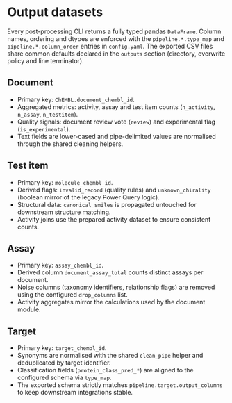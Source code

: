 # Output datasets

Every post-processing CLI returns a fully typed pandas `DataFrame`. Column names,
ordering and dtypes are enforced with the `pipeline.*.type_map` and
`pipeline.*.column_order` entries in `config.yaml`. The exported CSV files share
common defaults declared in the `outputs` section (directory, overwrite policy
and line terminator).

## Document

* Primary key: `ChEMBL.document_chembl_id`.
* Aggregated metrics: activity, assay and test item counts (`n_activity`,
  `n_assay`, `n_testitem`).
* Quality signals: document review vote (`review`) and experimental flag
  (`is_experimental`).
* Text fields are lower-cased and pipe-delimited values are normalised through
  the shared cleaning helpers.

## Test item

* Primary key: `molecule_chembl_id`.
* Derived flags: `invalid_record` (quality rules) and `unknown_chirality`
  (boolean mirror of the legacy Power Query logic).
* Structural data: `canonical_smiles` is propagated untouched for downstream
  structure matching.
* Activity joins use the prepared activity dataset to ensure consistent counts.

## Assay

* Primary key: `assay_chembl_id`.
* Derived column `document_assay_total` counts distinct assays per document.
* Noise columns (taxonomy identifiers, relationship flags) are removed using the
  configured `drop_columns` list.
* Activity aggregates mirror the calculations used by the document module.

## Target

* Primary key: `target_chembl_id`.
* Synonyms are normalised with the shared `clean_pipe` helper and deduplicated by
  target identifier.
* Classification fields (`protein_class_pred_*`) are aligned to the configured
  schema via `type_map`.
* The exported schema strictly matches `pipeline.target.output_columns` to keep
  downstream integrations stable.
